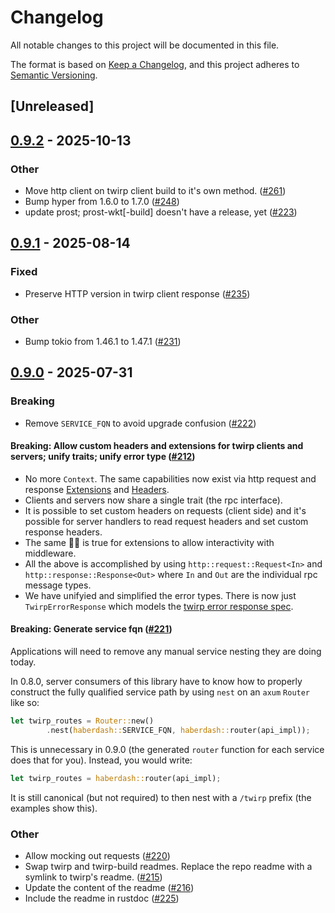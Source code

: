 # Changelog

All notable changes to this project will be documented in this file.

The format is based on [Keep a Changelog](https://keepachangelog.com/en/1.0.0/),
and this project adheres to [Semantic Versioning](https://semver.org/spec/v2.0.0.html).

## [Unreleased]

## [0.9.2](https://github.com/github/twirp-rs/compare/twirp-v0.9.1...twirp-v0.9.2) - 2025-10-13

### Other

- Move http client on twirp client build to it's own method. ([#261](https://github.com/github/twirp-rs/pull/261))
- Bump hyper from 1.6.0 to 1.7.0 ([#248](https://github.com/github/twirp-rs/pull/248))
- update prost; prost-wkt[-build] doesn't have a release, yet ([#223](https://github.com/github/twirp-rs/pull/223))

## [0.9.1](https://github.com/github/twirp-rs/compare/twirp-v0.9.0...twirp-v0.9.1) - 2025-08-14

### Fixed

- Preserve HTTP version in twirp client response ([#235](https://github.com/github/twirp-rs/pull/235))

### Other

- Bump tokio from 1.46.1 to 1.47.1 ([#231](https://github.com/github/twirp-rs/pull/231))

## [0.9.0](https://github.com/github/twirp-rs/compare/twirp-build-v0.8.0...twirp-build-v0.9.0) - 2025-07-31

### Breaking

- Remove `SERVICE_FQN` to avoid upgrade confusion ([#222](https://github.com/github/twirp-rs/pull/222))

#### Breaking: Allow custom headers and extensions for twirp clients and servers; unify traits; unify error type ([#212](https://github.com/github/twirp-rs/pull/212))

- No more `Context`. The same capabilities now exist via http request and response [Extensions](https://docs.rs/http/latest/http/struct.Extensions.html) and [Headers](https://docs.rs/http/latest/http/header/struct.HeaderMap.html).
- Clients and servers now share a single trait (the rpc interface).
- It is possible to set custom headers on requests (client side) and it's possible for server handlers to read request headers and set custom response headers.
- The same ☝🏻 is true for extensions to allow interactivity with middleware.
- All the above is accomplished by using `http::request::Request<In>` and `http::response::Response<Out>` where `In` and `Out` are the individual rpc message types.
- We have unifyied and simplified the error types. There is now just `TwirpErrorResponse` which models the [twirp error response spec](https://twitchtv.github.io/twirp/docs/spec_v7.html#error-codes).


#### Breaking: Generate service fqn ([#221](https://github.com/github/twirp-rs/pull/221))

Applications will need to remove any manual service nesting they are doing today.

In 0.8.0, server consumers of this library have to know how to properly construct the fully qualified service path by using `nest` on an `axum` `Router` like so:

```rust
let twirp_routes = Router::new()
        .nest(haberdash::SERVICE_FQN, haberdash::router(api_impl));
```

This is unnecessary in 0.9.0 (the generated `router` function for each service does that for you). Instead, you would write:

``` rust
let twirp_routes = haberdash::router(api_impl);
```

It is still canonical (but not required) to then nest with a `/twirp` prefix (the examples show this).

### Other

- Allow mocking out requests ([#220](https://github.com/github/twirp-rs/pull/220))
- Swap twirp and twirp-build readmes. Replace the repo readme with a symlink to twirp's readme. ([#215](https://github.com/github/twirp-rs/pull/215))
- Update the content of the readme ([#216](https://github.com/github/twirp-rs/pull/216))
- Include the readme in rustdoc ([#225](https://github.com/github/twirp-rs/pull/225))
